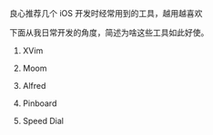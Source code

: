 良心推荐几个 iOS 开发时经常用到的工具，越用越喜欢

下面从我日常开发的角度，简述为啥这些工具如此好使。

1. XVim

1. Moom

1. Alfred

1. Pinboard

1. Speed Dial
